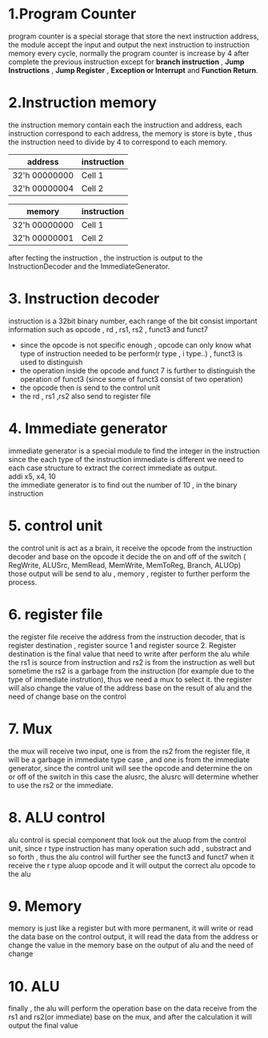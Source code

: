 # 1.Program Counter  
program counter is a special storage that store the next instruction address, the module accept the input and output the next instruction to instruction memory every cycle, normally the program counter is increase by 4 after complete
the previous instruction except for __branch instruction__ , __Jump Instructions__ , __Jump Register__ , __Exception or Interrupt__ and __Function Return__.

# 2.Instruction memory 
the instruction memory contain each the instruction and address, each instruction correspond to each address, the memory is store is byte , thus the instruction need to divide by 4 to correspond to each memory. 

| address        | instruction |
|----------      |----------|
| 32'h 00000000  | Cell 1   |
| 32'h 00000004  | Cell 2   |

| memory        | instruction |
|----------      |----------|
| 32'h 00000000  | Cell 1   |
| 32'h 00000001  | Cell 2   |

after fecting the instruction , the instruction is output to the InstructionDecoder and the ImmediateGenerator.

# 3. Instruction decoder 
instruction is a 32bit binary number, each range of the bit consist important information such as opcode , rd , rs1, rs2 , funct3 and funct7  
- since the opcode is not specific enough , opcode can only know what type of instruction needed to be perform(r type , i type..) , funct3 is used to distinguish
- the operation inside the opcode and funct 7 is further to distinguish the operation of funct3 (since some of funct3 consist of two operation)
- the opcode then is send to the control unit
- the rd , rs1 ,rs2 also send to register file

# 4. Immediate generator 
immediate generator is a special module to find the integer in the instruction since the each type of the instruction immediate is different we need to each case structure to extract the correct immediate as output.   
addi x5, x4, 10   
the immediate generator is to find out the number of 10 , in the binary instruction 

# 5. control unit 
the control unit is act as a brain, it receive the opcode from the instruction decoder and base on the opcode it decide the on and off of the switch ( RegWrite,
ALUSrc,
MemRead,
MemWrite,
MemToReg,
Branch,
ALUOp)  
those output will be send to alu , memory , register to further perform the process. 

# 6. register file 
the register file receive the address from the instruction decoder, that is register destination , register source 1 and register source 2. Register destination is the final value that need to write after perform the alu 
while the rs1 is source from instruction and rs2 is from the instruction as well but sometime the rs2 is a garbage from the instruction (for example due to the type of immediate instrution), thus we need a mux to select it. 
the register will also change the value of the address base on the result of alu and the need of change base on the control 

# 7. Mux 
the mux will receive two input, one is from the rs2 from the register file, it will be a garbage in immediate type case , and one is from the immediate generator, since the control unit will see the opcode and determine the on or off of the switch 
in this case the alusrc, the alusrc will determine whether to use the rs2 or the immediate. 

# 8. ALU control 
alu control is special component that look out the aluop from the control unit, since r type instruction has many operation such add , substract and so forth , thus the alu control will further see the funct3 and funct7 when it receive the r type aluop opcode 
and it will output the correct alu opcode to the alu 

# 9. Memory 
memory is just like a register but with more permanent, it will write or read the data base on the control output, it will read the data from the address or change the value in the memory base on the output of alu and the need of change 
# 10. ALU
finally , the alu will perform the operation base on the data receive from the rs1 and rs2(or immediate) base on the mux, and after the calculation it will output the final value 

